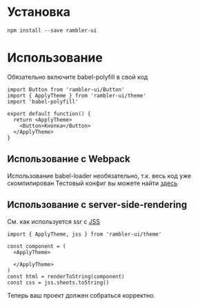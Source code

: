 # Установка

```
npm install --save rambler-ui
```

# Использование
Обязательно включите babel-polyfill в свой код
```
import Button from 'rambler-ui/Button'
import { ApplyTheme } from 'rambler-ui/theme'
import 'babel-polyfill'

export default function() {
  return <ApplyTheme>
    <Button>Кнопка</Button> 
  </ApplyTheme> 
}
```



## Использование с Webpack
Использование babel-loader необязательно, т.к. весь код уже скомпилирован
Тестовый конфиг вы можете найти [здесь](https://gitlab.rambler.ru/rambler-ui/rambler-ui-example/blob/master/webpack.js)

## Использование с server-side-rendering
См. как используется ssr с [JSS](https://github.com/cssinjs/jss/blob/master/docs/ssr.md)
```
import { ApplyTheme, jss } from 'rambler-ui/theme'

const component = (
  <ApplyTheme>

  </ApplyTheme>
)
const html = renderToString(component)
const css = jss.sheets.toString()
```


Теперь ваш проект должен собраться корректно.